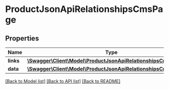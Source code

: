 # ProductJsonApiRelationshipsCmsPage

## Properties
Name | Type | Description | Notes
------------ | ------------- | ------------- | -------------
**links** | [**\Swagger\Client\Model\ProductJsonApiRelationshipsCmsPageLinks**](ProductJsonApiRelationshipsCmsPageLinks.md) |  | [optional] 
**data** | [**\Swagger\Client\Model\ProductJsonApiRelationshipsCmsPageData**](ProductJsonApiRelationshipsCmsPageData.md) |  | [optional] 

[[Back to Model list]](../../README.md#documentation-for-models) [[Back to API list]](../../README.md#documentation-for-api-endpoints) [[Back to README]](../../README.md)

